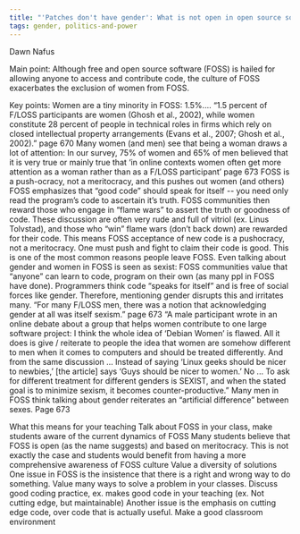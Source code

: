 ```yaml
---
title: "'Patches don't have gender': What is not open in open source software"
tags: gender, politics-and-power
---
```

Dawn Nafus

Main point: Although free and open source software (FOSS) is hailed for allowing anyone to access and contribute code, the culture of FOSS exacerbates the exclusion of women from FOSS.

Key points:
Women are a tiny minority in FOSS: 1.5%.... 
“1.5 percent of F/LOSS participants are women (Ghosh et al., 2002), while women constitute 28 percent of people in technical roles in firms which rely on closed intellectual property arrangements (Evans et al., 2007; Ghosh et al., 2002).” page 670
Many women (and men) see that being a woman draws a lot of attention:
In our survey, 75% of women and 65% of men believed that it is very true or mainly true that ‘in online contexts women often get more attention as a woman rather than as a F/LOSS participant’ page 673
FOSS is a push-ocracy, not a meritocracy, and this pushes out women (and others)
FOSS emphasizes that “good code” should speak for itself -- you need only read the program’s code to ascertain it’s truth.
FOSS communities then reward those who engage in “flame wars” to assert the truth or goodness of code. These discussion are often very rude and full of vitriol (ex. Linus Tolvstad), and those who “win” flame wars (don’t back down) are rewarded for their code.
This means FOSS acceptance of new code is a pushocracy, not a meritocracy. One must push and fight to claim their code is good. This is one of the most common reasons people leave FOSS. 
Even talking about gender and women in FOSS is seen as sexist:
FOSS communities value that “anyone” can learn to code, program on their own (as many ppl in FOSS have done). Programmers think code “speaks for itself” and is free of social forces like gender. Therefore, mentioning gender disrupts this and irritates many.
“For many F/LOSS men, there was a notion that acknowledging gender at all was itself sexism.” page 673
“A male participant wrote in an online debate about a group that helps women contribute to one large software project:
I think the whole idea of ‘Debian Women’ is flawed. All it does is give / reiterate to people the idea that women are somehow different to men when it comes to computers and should be treated differently.
And from the same discussion …
Instead of saying ‘Linux geeks should be nicer to newbies,’ [the article] says ‘Guys should be nicer to women.’ No ... To ask for different treatment for different genders is SEXIST, and when the stated goal is to minimize sexism, it becomes counter-productive.”
Many men in FOSS think talking about gender reiterates an “artificial difference” between sexes. Page 673

What this means for your teaching
Talk about FOSS in your class, make students aware of the current dynamics of FOSS
Many students believe that FOSS is open (as the name suggests) and based on meritocracy. This is not exactly the case and students would benefit from having a more comprehensive awareness of FOSS culture
Value a diversity of solutions
One issue in FOSS is the insistence that there is a right and wrong way to do something. Value many ways to solve a problem in your classes.
Discuss good coding practice, ex. makes good code in your teaching (ex. Not cutting edge, but maintainable)
Another issue is the emphasis on cutting edge code, over code that is actually useful.
Make a good classroom environment
